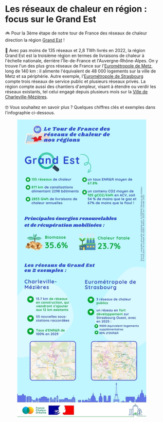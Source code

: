# Les réseaux de chaleur en région : focus sur le Grand Est

🚲 Pour la 3ème étape de notre tour de France des réseaux de chaleur direction la région [Grand Est](https://www.grandest.fr/) !\
\
🔎 Avec pas moins de 135 réseaux et 2,8 TWh livrés en 2022, la région Grand Est est la troisième région en termes de livraisons de chaleur à l'échelle nationale, derrière l'Île-de-France et l'Auvergne-Rhône-Alpes. On y trouve l'un des plus gros réseaux de France sur l'[Eurométropole de Metz](https://www.eurometropolemetz.eu/), long de 140 km : il alimente l'équivalent de 48 000 logements sur la ville de Metz et sa périphérie. Autre exemple, l'[Eurométropole de Strasbourg](https://www.strasbourg.eu/) compte trois réseaux de service public et plusieurs réseaux privés. La région compte aussi des chantiers d'ampleur, visant à étendre ou verdir les réseaux existants, tel celui engagé depuis plusieurs mois sur la [Ville de Charleville-Mézières](https://www.charleville-mezieres.fr/).\
\
🤓 Vous souhaitez en savoir plus ? Quelques chiffres clés et exemples dans l'infographie ci-dessous.

<figure><img src=".gitbook/assets/FCU_Grand-Est.jpg" alt=""><figcaption></figcaption></figure>
